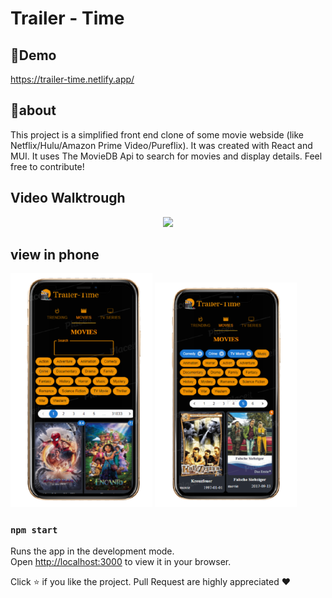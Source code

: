 # Trailer - Time

## 👾Demo
  https://trailer-time.netlify.app/

## 🎯about
This project is a simplified front end clone of some movie webside (like Netflix/Hulu/Amazon Prime Video/Pureflix). It was created with React and MUI. It uses The MovieDB Api to search for movies and display details. Feel free to contribute!

## Video Walktrough
<p align="center">
	<img src="https://github.com/David-Elkabas/trailer-time/blob/master/pictures%20%26%20gifs/demo-gif.gif">
</p>

## view in phone 

  <img src="https://github.com/David-Elkabas/trailer-time/blob/master/pictures%20%26%20gifs/phone-image1.png" width="45%" />
  <img src="https://github.com/David-Elkabas/trailer-time/blob/master/pictures%20%26%20gifs/phone-image2.png" width="45%" /> 

### `npm start`

Runs the app in the development mode.\
Open [http://localhost:3000](http://localhost:3000) to view it in your browser.

Click ⭐ if you like the project. Pull Request are highly appreciated ❤️

